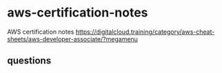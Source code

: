 # aws-certification-notes

AWS certification notes
https://digitalcloud.training/category/aws-cheat-sheets/aws-developer-associate/?megamenu

## questions
